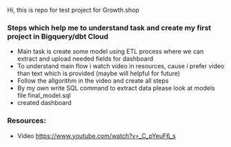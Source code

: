 Hi, this is repo for test project for Growth.shop

### Steps which help me to understand task and create my first project in Bigquery/dbt Cloud 

- Main task is create some model using ETL process where we can extract and upload needed fields for dashboard
- To understand main flow i watch video in resources, cause i prefer video than text which is provided (maybe will helpful for future)
- Follow the allgorithm in the video and create all steps
- By my own write SQL command to extract data please look at models file final_model.sql
- created dashboard

### Resources:
- Video https://www.youtube.com/watch?v=_C_pYeuF6_s
